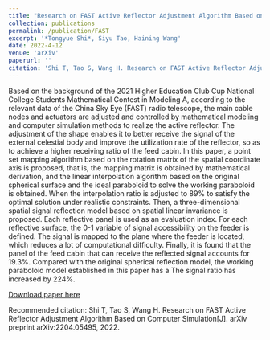 ```yaml
---
title: "Research on FAST Active Reflector Adjustment Algorithm Based on Computer Simulation"
collection: publications
permalink: /publication/FAST
excerpt: '*Tongyue Shi*, Siyu Tao, Haining Wang'
date: 2022-4-12
venue: 'arXiv'
paperurl: ''
citation: 'Shi T, Tao S, Wang H. Research on FAST Active Reflector Adjustment Algorithm Based on Computer Simulation[J]. arXiv preprint arXiv:2204.05495, 2022.'
---
```

Based on the background of the 2021 Higher Education Club Cup National College Students Mathematical Contest in Modeling A, according to the relevant data of the China Sky Eye (FAST) radio telescope, the main cable nodes and actuators are adjusted and controlled by mathematical modeling and computer simulation methods to realize the active reflector. The adjustment of the shape enables it to better receive the signal of the external celestial body and improve the utilization rate of the reflector, so as to achieve a higher receiving ratio of the feed cabin. In this paper, a point set mapping algorithm based on the rotation matrix of the spatial coordinate axis is proposed, that is, the mapping matrix is obtained by mathematical derivation, and the linear interpolation algorithm based on the original spherical surface and the ideal paraboloid to solve the working paraboloid is obtained. When the interpolation ratio is adjusted to 89% to satisfy the optimal solution under realistic constraints. Then, a three-dimensional spatial signal reflection model based on spatial linear invariance is proposed. Each reflective panel is used as an evaluation index. For each reflective surface, the 0-1 variable of signal accessibility on the feeder is defined. The signal is mapped to the plane where the feeder is located, which reduces a lot of computational difficulty. Finally, it is found that the panel of the feed cabin that can receive the reflected signal accounts for 19.3%. Compared with the original spherical reflection model, the working paraboloid model established in this paper has a The signal ratio has increased by 224%.

[Download paper here](https://arxiv.org/pdf/2204.05495.pdf)

Recommended citation: Shi T, Tao S, Wang H. Research on FAST Active Reflector Adjustment Algorithm Based on Computer Simulation[J]. arXiv preprint arXiv:2204.05495, 2022.